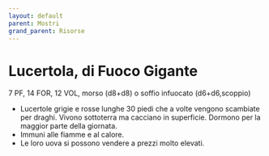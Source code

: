 ```yaml
---
layout: default
parent: Mostri
grand_parent: Risorse
---
```


# Lucertola, di Fuoco Gigante

7 PF, 14 FOR, 12 VOL, morso (d8+d8) o soffio infuocato (d6+d6,scoppio)

- Lucertole grigie e rosse lunghe 30 piedi che a volte vengono scambiate per draghi. Vivono sottoterra ma cacciano in superficie. Dormono per la maggior parte della giornata.
- Immuni alle fiamme e al calore.
- Le loro uova si possono vendere a prezzi molto elevati.